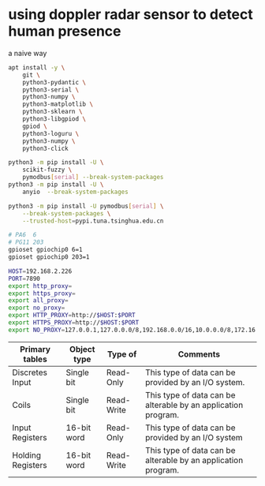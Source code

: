 # using doppler radar sensor to detect human presence

a naive way

```bash
apt install -y \
    git \
    python3-pydantic \
    python3-serial \
    python3-numpy \
    python3-matplotlib \
    python3-sklearn \
    python3-libgpiod \
    gpiod \
    python3-loguru \
    python3-numpy \
    python3-click
```

```bash
python3 -m pip install -U \
    scikit-fuzzy \
    pymodbus[serial] --break-system-packages
python3 -m pip install -U \
    anyio  --break-system-packages

python3 -m pip install -U pymodbus[serial] \
    --break-system-packages \
    --trusted-host=pypi.tuna.tsinghua.edu.cn
```

```bash
# PA6  6
# PG11 203
gpioset gpiochip0 6=1
gpioset gpiochip0 203=1
```

```bash
HOST=192.168.2.226
PORT=7890
export http_proxy=
export https_proxy=
export all_proxy=
export no_proxy=
export HTTP_PROXY=http://$HOST:$PORT
export HTTPS_PROXY=http://$HOST:$PORT
export NO_PROXY=127.0.0.1,127.0.0.0/8,192.168.0.0/16,10.0.0.0/8,172.16.0.0/12
```

| Primary tables    | Object type | Type of    | Comments                                                      |
| ----------------- | ----------- | ---------- | ------------------------------------------------------------- |
| Discretes Input   | Single bit  | Read-Only  | This type of data can be provided by an I/O system.           |
| Coils             | Single bit  | Read-Write | This type of data can be alterable by an application program. |
| Input Registers   | 16-bit word | Read-Only  | This type of data can be provided by an I/O system            |
| Holding Registers | 16-bit word | Read-Write | This type of data can be alterable by an application program. |

